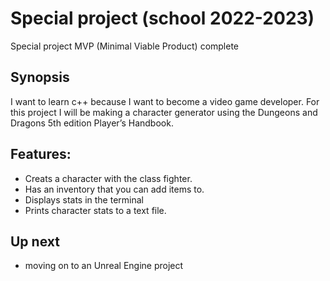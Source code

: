 # Special project (school 2022-2023)

Special project MVP (Minimal Viable Product) complete 

## Synopsis 
I want to learn c++ because I want to become a video game developer. For this project I will be making a character generator using the Dungeons and Dragons 5th edition Player’s Handbook. 

## Features:
- Creats a character with the class fighter.
- Has an inventory that you can add items to.
- Displays stats in the terminal 
- Prints character stats to a text file.

## Up next 
- moving on to an Unreal Engine project
